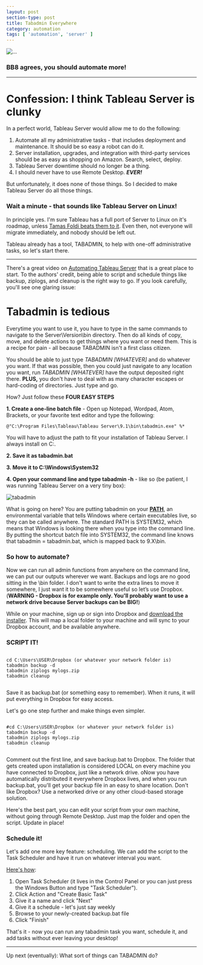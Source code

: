 ```yaml
---
layout: post
section-type: post
title: Tabadmin Everywhere
category: automation
tags: [ 'automation', 'server' ]
---
```


<div class="titleheader">
  <img src="https://cmtoomey.github.io/img/bb8-1444240686-65.gif" alt="..." />
  <div class="titletitle">
    <h3>BB8 agrees, you should automate more!</h3>
  </div>
</div>

---

# Confession: I think Tableau Server is clunky

In a perfect world, Tableau Server would allow me to do the following:

1. Automate all my administrative tasks - that includes deployment and maintenance. It should be so easy a robot can do it.
2. Server installation, upgrades, and integration with third-party services should be as easy as shopping on Amazon. Search, select, deploy.
3. Tableau Server downtime should no longer be a thing.
4. I should never have to use Remote Desktop. ***EVER!***

But unfortunately, it does none of those things. So I decided to make Tableau Server do all those things.

### Wait a minute - that sounds like Tableau Server on Linux!

In principle yes. I'm sure Tableau has a full port of Server to Linux on it's roadmap, unless [Tamas Foldi beats them to it](http://databoss.starschema.net/tableau-server-on-linux-data-engine/). Even then, not everyone will migrate immediately, and nobody should be left out.

Tableau already has a tool, TABADMIN, to help with one-off administrative tasks, so let's start there.

---

There's a great video on [Automating Tableau Server](http://tableauafterdark.com/2015/09/are-you-backing-up/) that is a great place to start. To the authors' credit, being able to script and schedule things like backup, ziplogs, and cleanup is the right way to go. If you look carefully, you'll see one glaring issue:

# Tabadmin is tedious

Everytime you want to use it, you have to type in the same commands to navigate to the Server\\Version\\bin directory. Then do all kinds of copy, move, and delete actions to get things where you want or need them. This is a recipe for pain - all because TABADMIN isn't a first class citizen.

You should be able to just type *TABADMIN [WHATEVER]* and do whatever you want. If that was possible, then you could just navigate to any location you want, run *TABADMIN [WHATEVER]* have the output deposited right there. **PLUS,** you don't have to deal with as many character escapes or hard-coding of directories. Just type and go.

How? Just follow these **FOUR EASY STEPS**

**1. Create a one-line batch file** - Open up Notepad, Wordpad, Atom, Brackets, or your favorite text editor and type the following:

    @"C:\Program Files\Tableau\Tableau Server\9.1\bin\tabadmin.exe" %*

You will have to adjust the path to fit your installation of Tableau Server. I always install on C:.

**2. Save it as tabadmin.bat**

**3. Move it to C:\Windows\System32**

**4. Open your command line and type tabadmin -h** - like so (be patient, I was running Tableau Server on a very tiny box):

![tabadmin](https://cmtoomey.github.io/img/tabadmin-1444238541-98.gif)

What is going on here? You are putting tabadmin on your **[PATH](https://en.wikipedia.org/wiki/PATH_(variable))**, an environmental variable that tells Windows where certain executables live, so they can be called anywhere. The standard PATH is SYSTEM32, which means that Windows is looking there when you type into the command line. By putting the shortcut batch file into SYSTEM32, the command line knows that tabadmin = tabadmin.bat, which is mapped back to 9.X\bin.

### So how to automate?

Now we can run all admin functions from anywhere on the command line, we can put our outputs wherever we want. Backups and logs are no good sitting in the \bin folder. I don't want to write the extra lines to move it somewhere, I just want it to be somewhere useful so let’s use Dropbox. (**WARNING - Dropbox is for example only. You'll probably want to use a network drive because Server backups can be BIG!**)

While on your machine, sign up or sign into Dropbox and [download the installer](https://www.dropbox.com/install). This will map a local folder to your machine and will sync to your Dropbox account, and be available anywhere.

### SCRIPT IT!

<pre><code data-trim class="bash">  
cd C:\Users\USER\Dropbox (or whatever your network folder is)
tabadmin backup -d
tabadmin ziplogs mylogs.zip
tabadmin cleanup

</code></pre>

Save it as backup.bat (or something easy to remember). When it runs, it will put everything in Dropbox for easy access.

Let's go one step further and make things even simpler.

<pre><code data-trim class="bash">  
#cd C:\Users\USER\Dropbox (or whatever your network folder is)
tabadmin backup -d
tabadmin ziplogs mylogs.zip
tabadmin cleanup

</code></pre>

Comment out the first line, and save backup.bat to Dropbox. The folder that gets created upon installation is considered LOCAL on every machine you have connected to Dropbox, just like a network drive. oNow you have automatically distributed it everywhere Dropbox lives, and when you run backup.bat, you'll get your backup file in an easy to share location. Don't like Dropbox? Use a networked drive or any other cloud-based storage solution.

Here's the best part, you can edit your script from your own machine, without going through Remote Desktop. Just map the folder and open the script. Update in place!

### Schedule it!

Let's add one more key feature: scheduling. We can add the script to the Task Scheduler and have it run on whatever interval you want.

[Here's how](http://windows.microsoft.com/en-US/windows/schedule-task#1TC=windows-7):
1. Open Task Scheduler (it lives in the Control Panel or you can just press the Windows Button and type "Task Scheduler").
2. Click Action and "Create Basic Task"
3. Give it a name and click "Next"
4. Give it a schedule - let's just say weekly
5. Browse to your newly-created backup.bat file
6. Click "Finish"

That's it - now you can run any tabadmin task you want, schedule it, and add tasks without ever leaving your desktop!

---

Up next (eventually): What sort of things can TABADMIN do?
